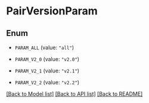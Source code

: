 # PairVersionParam

## Enum


* `PARAM_ALL` (value: `"all"`)

* `PARAM_V2_0` (value: `"v2.0"`)

* `PARAM_V2_1` (value: `"v2.1"`)

* `PARAM_V2_2` (value: `"v2.2"`)


[[Back to Model list]](../README.md#documentation-for-models) [[Back to API list]](../README.md#documentation-for-api-endpoints) [[Back to README]](../README.md)


